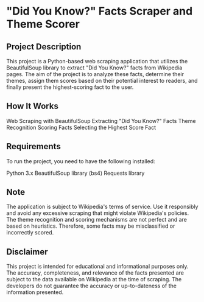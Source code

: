 # "Did You Know?" Facts Scraper and Theme Scorer

## Project Description
This project is a Python-based web scraping application that utilizes the BeautifulSoup library to extract "Did You Know?" facts from Wikipedia pages. The aim of the project is to analyze these facts, determine their themes, assign them scores based on their potential interest to readers, and finally present the highest-scoring fact to the user.

## How It Works
Web Scraping with BeautifulSoup
Extracting "Did You Know?" Facts
Theme Recognition
Scoring Facts
Selecting the Highest Score Fact

## Requirements
To run the project, you need to have the following installed:

Python 3.x
BeautifulSoup library (bs4)
Requests library

## Note
The application is subject to Wikipedia's terms of service. Use it responsibly and avoid any excessive scraping that might violate Wikipedia's policies.
The theme recognition and scoring mechanisms are not perfect and are based on heuristics. Therefore, some facts may be misclassified or incorrectly scored.

## Disclaimer
This project is intended for educational and informational purposes only. The accuracy, completeness, and relevance of the facts presented are subject to the data available on Wikipedia at the time of scraping. The developers do not guarantee the accuracy or up-to-dateness of the information presented.
